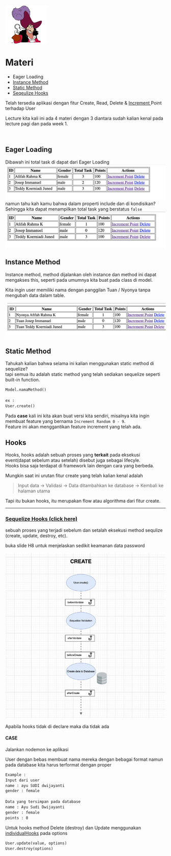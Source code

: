 <img src="./assets/4.png" style="height:120px;object-fit:contains">

# Materi  
- Eager Loading
- [Instance Method](#instance-method)
- [Static Method](#static-method)
- [Seqeulize Hooks](#hooks)

Telah tersedia aplikasi dengan fitur Create, Read, Delete & <a href="https://sequelize.org/master/class/lib/model.js~Model.html#static-method-increment"> Increment </a> Point terhadap User

Lecture kita kali ini ada 4 materi dengan 3 diantara sudah kalian kenal pada lecture pagi dan pada week 1.

<br>

## Eager Loading

Dibawah ini total task di dapat dari Eager Loading 
![image](./assets/1.png)
namun tahu kah kamu bahwa dalam properti include dan di kondisikan? 
Sehingga kita dapat menampilkan total task yang berstatus `false`
![image](./assets/1.1.png)


## Instance Method

Instance method, method dijalankan oleh instance dan method ini dapat mengakses this, seperti pada umumnya kita buat pada class di model. 

Kita ingin user memiliki nama dengan panggilan Tuan / Nyonya tanpa mengubah data dalam table.

![image](./assets/2.png)


## Static Method 

Tahukah kalian bahwa selama ini kalian menggunakan static method di sequelize?  
tapi semua itu adalah static method yang telah sediakan sequelize seperti built-in function.  

```txt
Model.namaMethod()

ex : 
User.create()
```

Pada **case** kali ini kita akan buat versi kita sendiri, misalnya kita ingin membuat feature yang bernama `Increment Random 0 - 9`.  
Feature ini akan menggantikan feature increment yang telah ada.


## Hooks 

Hooks, hooks adalah sebuah proses yang **terkait** pada eksekusi event(dapat sebelum atau setelah) disebut juga sebagai lifecyle.  
Hooks bisa saja terdapat di framework lain dengan cara yang berbeda.

Mungkin saat ini urutan fitur create yang telah kalian kenal adalah 

> Input data -> Validasi -> Data ditambahkan ke database -> Kembali ke halaman utama

Tapi itu bukan hooks, itu merupakan flow atau algorithma dari fitur create.

---


### [Sequelize Hooks (click here)](http://sequelize.org/master/manual/hooks.html)  
sebuah proses yang terjadi sebelum dan setalah eksekusi method sequlize (create, update, destroy, etc). 

buka slide H8 untuk menjelaskan sedikit keamanan data password

![image](./assets/3.png)

Apabila hooks tidak di declare maka dia tidak ada

#### CASE
Jalankan nodemon ke aplikasi  

User dengan bebas membuat nama mereka dengan bebagai format namun pada database kita harus terformat dengan proper
```txt
Example : 
Input dari user  
name : ayu SUDI dwijayanti
gender : female

Data yang tersimpan pada database 
name : Ayu Sudi Dwijayanti
gender : female 
points : 0
```

Untuk hooks method Delete (destroy) dan Update menggunakan <a href="https://sequelize.org/master/manual/hooks.html#:~:text=can%20pass%20the%20%7B-,individualHooks,-%3A%20true%20%7D%20option%20to">individualHooks</a> pada options
```txt
User.update(value, options)
User.destroy(options)
```
